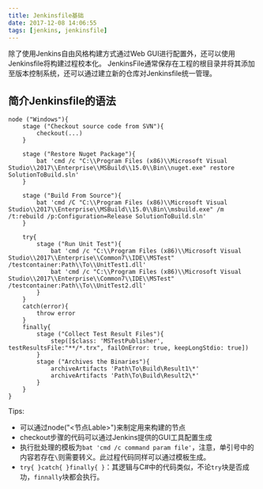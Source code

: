 ```yaml
---
title: Jenkinsfile基础
date: 2017-12-08 14:06:55
tags: [jenkins, jenkinsfile]
---
```


除了使用Jenkins自由风格构建方式通过Web GUI进行配置外，还可以使用Jenkinsfile将构建过程校本化。
JenkinsFile通常保存在工程的根目录并将其添加至版本控制系统，还可以通过建立新的仓库对Jenkinsfile统一管理。

## 简介Jenkinsfile的语法
```jenkinsfile
node ("Windows"){
    stage ("Checkout source code from SVN"){
        checkout(...) 
    }
    
    stage ("Restore Nuget Package"){
        bat 'cmd /c "C:\\Program Files (x86)\\Microsoft Visual Studio\\2017\\Enterprise\\MSBuild\\15.0\\Bin\\nuget.exe" restore SolutionToBuild.sln'
    }
    
    stage ("Build From Source"){
        bat 'cmd /C "C:\\Program Files (x86)\\Microsoft Visual Studio\\2017\\Enterprise\\MSBuild\\15.0\\Bin\\msbuild.exe" /m /t:rebuild /p:Configuration=Release SolutionToBuild.sln'
    }

    try{
        stage ("Run Unit Test"){
            bat 'cmd /c "C:\\Program Files (x86)\\Microsoft Visual Studio\\2017\\Enterprise\\Common7\\IDE\\MSTest" /testcontainer:Path\\To\\UnitTest1.dll'
            bat 'cmd /c "C:\\Program Files (x86)\\Microsoft Visual Studio\\2017\\Enterprise\\Common7\\IDE\\MSTest" /testcontainer:Path\\To\\UnitTest2.dll'
        }
    }
    catch(error){
        throw error
    }
    finally{
        stage ("Collect Test Result Files"){
            step([$class: 'MSTestPublisher', testResultsFile:"**/*.trx", failOnError: true, keepLongStdio: true])
        }
        stage ("Archives the Binaries"){
            archiveArtifacts 'Path\To\Build\Result1\*'
            archiveArtifacts 'Path\To\Build\Result2\*'
        }
    }
}
```
Tips:
* 可以通过node("<节点Lable>")来制定用来构建的节点
* checkout步骤的代码可以通过Jenkins提供的GUI工具配置生成
* 执行批处理的模板为`bat 'cmd /c command param file'`，注意，单引号中的内容若存在`\`则需要转义。此过程代码同样可以通过模板生成。
* `try{ }catch{ }finally{ }`：其逻辑与C#中的代码类似，不论`try`块是否成功，`finnally`块都会执行。

